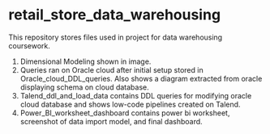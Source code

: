 # retail_store_data_warehousing
This repository stores files used in project for data warehousing coursework.
1. Dimensional Modeling shown in image.
2. Queries ran on Oracle cloud after initial setup stored in Oracle_cloud_DDL_queries. Also shows a diagram extracted from oracle displaying schema on cloud database.
3. Talend_ddl_and_load_data contains DDL queries for modifying oracle cloud database and shows low-code pipelines created on Talend.
4. Power_BI_worksheet_dashboard contains power bi worksheet, screenshot of data import model, and final dashboard.
